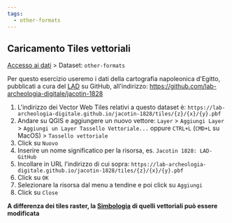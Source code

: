 ```yaml
---
tags:
  - other-formats
---
```

## Caricamento Tiles vettoriali
[Accesso ai dati](Accesso%20ai%20dati.md) > Dataset: `other-formats`

Per questo esercizio useremo i dati della cartografia napoleonica d'Egitto, pubblicati a cura del [LAD](https://lad.saras.uniroma1.it) su GitHub, all'indirizzo: https://github.com/lab-archeologia-digitale/jacotin-1828

1. L'indirizzo dei Vector Web Tiles relativi a questo dataset è:
`https://lab-archeologia-digitale.github.io/jacotin-1828/tiles/{z}/{x}/{y}.pbf`
2. Andare su QGIS e aggiungere un nuovo vettore:
`Layer` > `Aggiungi Layer` > `Aggiungi un Layer Tassello Vettoriale...` 
oppure
`CTRL+L` (`CMD+L` su MacOS) > `Tassello vettoriale`
6. Click su `Nuovo`
7. Inserire un nome significatico per la risorsa, es. `Jacotin 1828: LAD-GitHub`
8. Incollare in URL l'indirizzo di cui sopra: `https://lab-archeologia-digitale.github.io/jacotin-1828/tiles/{z}/{x}/{y}.pbf`
9. Click su `OK`
10. Selezionare la risorsa dal menu a tendine e poi click su `Aggiungi`
11. Click su `Close`

**A differenza dei tiles raster, la [Simbologia](Simbologia.md) di quelli vettoriali può essere modificata**